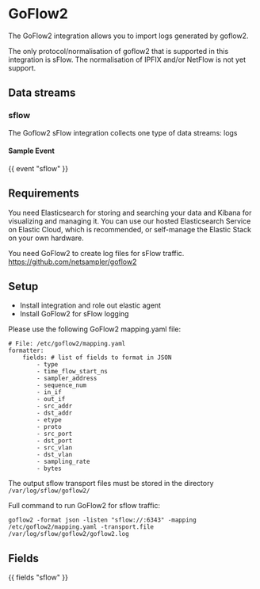 # GoFlow2

The GoFlow2 integration allows you to import logs generated by goflow2.

The only protocol/normalisation of goflow2 that is supported in this integration is sFlow.
The normalisation of IPFIX and/or NetFlow is not yet support.

## Data streams
### sflow
The Goflow2 sFlow integration collects one type of data streams: logs

#### Sample Event
{{ event "sflow" }}

## Requirements

You need Elasticsearch for storing and searching your data and Kibana for visualizing and managing it.
You can use our hosted Elasticsearch Service on Elastic Cloud, which is recommended, or self-manage the Elastic Stack on your own hardware.

You need GoFlow2 to create log files for sFlow traffic.
https://github.com/netsampler/goflow2

## Setup

- Install integration and role out elastic agent
- Install GoFlow2 for sFlow logging

Please use the following GoFlow2 mapping.yaml file:

```
# File: /etc/goflow2/mapping.yaml
formatter:
    fields: # list of fields to format in JSON
        - type
        - time_flow_start_ns
        - sampler_address
        - sequence_num
        - in_if
        - out_if
        - src_addr
        - dst_addr
        - etype
        - proto
        - src_port
        - dst_port
        - src_vlan
        - dst_vlan
        - sampling_rate
        - bytes
```

The output sflow transport files must be stored in the directory ```/var/log/sflow/goflow2/```

Full command to run GoFlow2 for sflow traffic:
```shell
goflow2 -format json -listen "sflow://:6343" -mapping /etc/goflow2/mapping.yaml -transport.file /var/log/sflow/goflow2/goflow2.log
```

## Fields
{{ fields "sflow" }}
